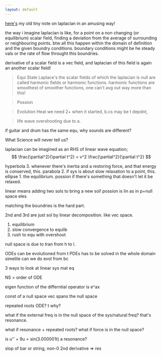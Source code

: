 ```yaml
---
layout: default
---
```


[here's](https://drive.google.com/file/d/17ENC6nCxcWn3py25OW-sRe31WkieeIyp/view?usp=sharing) my old tiny note on laplacian in an amusing way!

the way i imagine laplacian is like, for a point on a non changing (or equilibrium) scalar field, finding a deviation from the average of surrounding or neighbouring points. btw all this happen within the domain of definition and the given boundry conditions. boundary conditions might be he steady vals or the rate of flow throught this boundries.

derivative of a scalar field is a vec field, and laplacian of this field is again an another scalar field!


> Equi State Laplace's 
the scalar fields of which the laplacian is null are called harmonic fields or harmonic functions. harmonic functions are smoothest of smoother functions, one can't avg out way more than this!

> Possion

> Evolution Heat
we need 2+ when it started, b.cs may be t depdnt, 

> life wave
overshooting due to a.

if guitar and drum has the same equ, why sounds are different?

What Science will never tell us?

laplacian can be imagined as an RHS of linear wave equation;
$$ \frac{\partial^2}{\partial t^2} = v^2 \frac{\partial^2}{\partial t^2} $$

hyperbola 3. whenever there's inertia and a restoring force, and that energy is conserved, this.
parabola 2. if sys is about slow relaxation to a point, this.
ellipse 1. the equilibrium.
possion if there's something that doesn't let it be relaxed.


linear means adding two sols to bring a new sol!
possion is lin as in p+null space eles

matching the boundries is the hard part.

2nd and 3rd are just sol by linear decomposition. like vec space.

1. equilibrium
2. slow convergence to equlib
3. rush to equ with overshoot


null space is due to tran from h to l.

ODEs can be evolutioned from t
PDEs has to be solved in the whole domain simelite
can we do evol from bc

3 ways to look at linear sys mat eq

NS = order of ODE

eigen function of the differntial operator is e^ax

const of a null space vec spans the null space

repeated roots ODE? t why?

what if the external freq is in the null space of the sys/natural freq? that's resonance.

what if resonance + repeated roots?
what if force is in the null space?

is u'' + 9u = sin(3.000001t) a resonance?

slop of bar or string, non-0 2nd derivative => res